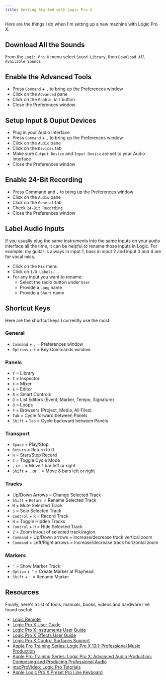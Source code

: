```yaml
---
title: Getting Started with Logic Pro X
---
```


Here are the things I do when I'm setting up a new machine with Logic Pro X.

## Download All the Sounds

From the `Logic Pro X` menu select `Sound Library`, then `Download All Available Sounds`

## Enable the Advanced Tools

- Press `Command` + `,` to bring up the Preferences window
- Click on the `Advanced` pane
- Click on the `Enable All` button
- Close the Preferences window

## Setup Input & Ouput Devices

- Plug in your Audio Interface
- Press `Command` + `,` to bring up the Preferences window
- Click on the `Audio` pane
- Click on the `Devices` tab
- Make sure `Output Device` and `Input Device` are set to your Audio Interface
- Close the Preferences window

## Enable 24-Bit Recording

- Press Command and `,` to bring up the Preferences window
- Click on the `Audio` pane
- Click on the `General` tab
- Check `24-Bit Recording`
- Close the Preferences window

## Label Audio Inputs

If you usually plug the same instruments into the same inputs on your audio interface all the time, it can be helpful to rename those inputs in Logic.  For example: my guitar is always in input 1, bass in input 2 and input 3 and 4 are for vocal mics.

- Click on the `Mix` menu
- Click on `I/O Labels...`
- For any input you want to rename:
  - Select the radio button under `User`
  - Provide a `Long` name
  - Provide a `Short` name

## Shortcut Keys

Here are the shortcut keys I currently use the most:

### General

- `Command` + `,` = Preferences window
- `Options` + `k` = Key Commands window

### Panels

- `Y` = Library
- `I` = Inspector
- `X` = Mixer
- `E` = Editor
- `B` = Smart Controls
- `D` = List Editors (Event, Marker, Tempo, Signature)
- `O` = Loops
- `F` = Browsers (Project, Media, All Files)
- `Tab` = Cycle forward between Panels
- `Shift` + `Tab` = Cycle backward between Panels

### Transport

- `Space` = Play/Stop
- `Return` = Return to 0
- `R` = Start/Stop Record
- `C` = Toggle Cycle Mode
- `,` or `.` = Move 1 bar left or right
- `Shift` + `,` or `.` = Move 8 bars left or right

### Tracks

- Up/Down Arrows = Change Selected Track
- `Shift` + `Return` = Rename Selected Track
- `M` = Mute Selected Track
- `S` = Solo Selected Track
- `Control` + `R` = Record Track
- `H` = Toggle Hidden Tracks
- `Control` + `H` = Hide Selected Track
- `Z` = Zoom in/out of selected track/region
- `Command` + Up/Down arrows = Increase/decrease track vertical zoom
- `Command` + Left/Right arrows = Increase/decrease track horizontal zoom

### Markers

- `'` = Show Marker Track
- `Option` + `'` = Create Marker at Playhead
- `Shift` + `'` = Rename Marker

## Resources

Finally, here's a list of tools, manuals, books, videos and hardware I've found useful:

- [Logic Remote](https://itunes.apple.com/us/app/logic-remote/id638394624?mt=8)
- [Logic Pro X User Guide](https://manuals.info.apple.com/en_US/logic_pro_x_user_guide.pdf)
- [Logic Pro X Instruments User Guide](https://manuals.info.apple.com/en_US/logic_pro_x_instruments.pdf)
- [Logic Pro X Effects User Guide](https://manuals.info.apple.com/en_US/logic_pro_x_effects.pdf)
- [Logic Pro X Control Surfaces Support](https://manuals.info.apple.com/en_US/logic_pro_x_control_surfaces_support.pdf)
- [Apple Pro Training Series: Logic Pro X 10.1: Professional Music Production](https://www.amazon.com/Apple-Pro-Training-Professional-Production/dp/0134185730/)
- [Apple Pro Training Series: Logic Pro X: Advanced Audio Production: Composing and Producing Professional Audio](https://www.amazon.com/Apple-Pro-Training-Production-Professional/dp/0134135814/)
- [macProVideo: Logic Pro Tutorials](https://www.macprovideo.com/tutorials/logic-application)
- [Apple Logic Pro X Preset Pro Line Keyboard](http://logickeyboard.com/shop/apple-logic-pro-3392p.html)

